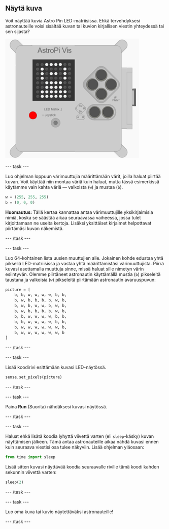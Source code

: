 ## Näytä kuva

Voit näyttää kuvia Astro Pin LED-matriisissa. Ehkä tervehdyksesi astronauteille voisi sisältää kuvan tai kuvion kirjallisen viestin yhteydessä tai sen sijasta?

![Astronautti](images/astronaut-pic.png)

--- task ---

Luo ohjelman loppuun värimuuttujia määrittämään värit, joilla haluat piirtää kuvan. Voit käyttää niin montaa väriä kuin haluat, mutta tässä esimerkissä käytämme vain kahta väriä — valkoista (`w`) ja mustaa (`b`).

```python
w = (255, 255, 255)
b = (0, 0, 0)
```

**Huomautus:** Tällä kertaa kannattaa antaa värimuuttujille yksikirjaimisia nimiä, koska se säästää aikaa seuraavassa vaiheessa, jossa tulet kirjoittamaan ne useita kertoja. Lisäksi yksittäiset kirjaimet helpottavat piirtämäsi kuvan näkemistä.

--- /task ---

--- task ---

Luo 64-kohtainen lista uusien muuttujien alle. Jokainen kohde edustaa yhtä pikseliä LED-matriisissa ja vastaa yhtä määrittämistäsi värimuuttujista. Piirrä kuvasi asettamalla muuttuja sinne, missä haluat sille nimetyn värin esiintyvän. Olemme piirtäneet astronautin käyttämällä mustia (`b`) pikseleitä taustana ja valkoisia (`w`) pikseleitä piirtämään astronautin avaruuspuvun:

```python
picture = [
    b, b, w, w, w, w, b, b,
    b, w, b, b, b, b, w, b,
    b, w, b, w, w, b, w, b,
    b, w, b, b, b, b, w, b,
    b, b, w, w, w, w, b, b,
    b, b, w, w, w, w, b, b,
    b, w, w, w, w, w, w, b,
    b, w, w, w, w, w, w, b
]
```

--- /task ---

--- task ---

Lisää koodirivi esittämään kuvasi LED-näytössä.

```python
sense.set_pixels(picture)
```

--- /task ---

--- task ---

Paina **Run** (Suorita) nähdäksesi kuvasi näytössä.

--- /task ---

--- task ---

Haluat ehkä lisätä koodia lyhyttä viivettä varten (eli `sleep`-käsky) kuvan näyttämisen jälkeen. Tämä antaa astronauteille aikaa nähdä kuvasi ennen kuin seuraava viestisi osa tulee näkyviin. Lisää ohjelman yläosaan:

```python
from time import sleep
```

Lisää sitten kuvasi näyttävää koodia seuraavalle riville tämä koodi kahden sekunnin viivettä varten:

```python
sleep(2)
```

--- /task ---

--- task ---

Luo oma kuva tai kuvio näytettäväksi astronauteille!

--- /task ---